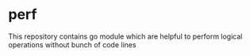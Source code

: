 # perf
This repository contains go module which are helpful to perform logical operations without bunch of code lines
